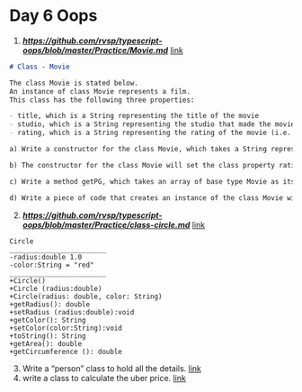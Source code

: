 # Day 6 Oops

1. ***https://github.com/rvsp/typescript-oops/blob/master/Practice/Movie.md*** [link](Class%20-%20Movie.js)
```md
# Class - Movie

The class Movie is stated below.
An instance of class Movie represents a film.
This class has the following three properties:

- title, which is a String representing the title of the movie
- studio, which is a String representing the studio that made the movie
- rating, which is a String representing the rating of the movie (i.e. PG­13, R, etc)

a) Write a constructor for the class Movie, which takes a String representing the title of the movie, a String representing the studio, and a String representing the rating as its arguments, and sets the respective class properties to these values.

b) The constructor for the class Movie will set the class property rating to "PG" as default when no rating is provided.

c) Write a method getPG, which takes an array of base type Movie as its argument, and returns a new array of only those movies in the input array with a rating of "PG". You may assume the input array is full of Movie instances. The returned array need not be full.

d) Write a piece of code that creates an instance of the class Movie with the title “Casino Royale”, the studio “Eon Productions”, and the rating “PG­13”


```
2. ***https://github.com/rvsp/typescript-oops/blob/master/Practice/class-circle.md*** [link](Class-Circle.js)
```uml
Circle
________________________
-radius:double 1.0 
-color:String = "red"
________________________
+Circle()
+Circle (radius:double)
+Circle(radius: double, color: String)
+getRadius(): double
+setRadius (radius:double):void
+getColor(): String
+setColor(color:String):void
+toString(): String
+getArea(): double
+getCircumference (): double

```
3. Write a “person” class to hold all the details. [link](Write%20a%20“person”%20class%20to%20hold%20all%20the%20details.js)
4. write a class to calculate the uber price. [link](write%20a%20class%20to%20calculate%20the%20uber%20price.js)